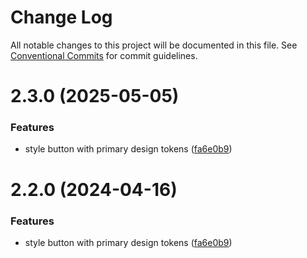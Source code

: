 # Change Log

All notable changes to this project will be documented in this file.
See [Conventional Commits](https://conventionalcommits.org) for commit guidelines.

# 2.3.0 (2025-05-05)

### Features

- style button with primary design tokens ([fa6e0b9](https://github.com/jaqubowsky/opanuj-frontend-monorepo/commit/fa6e0b91e25eb542d3be8724b2d70f3540ae85ac))

# 2.2.0 (2024-04-16)

### Features

- style button with primary design tokens ([fa6e0b9](https://github.com/przeprogramowani/opanuj-frontend-monorepo/commit/fa6e0b91e25eb542d3be8724b2d70f3540ae85ac))
